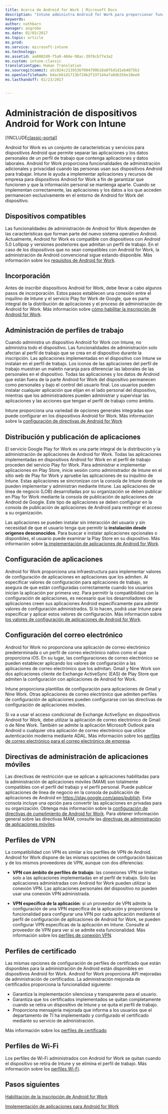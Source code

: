 ```yaml
---
title: Acerca de Android for Work | Microsoft Docs
description: "Intune administra Android for Work para proporcionar funcionalidades de administración adicionales y privacidad cuando las personas usan sus dispositivos Android para trabajar."
keywords: 
author: nathbarn
manager: angrobe
ms.date: 02/03/2017
ms.topic: article
ms.prod: 
ms.service: microsoft-intune
ms.technology: 
ms.assetid: aa0002d9-f5a0-466e-98ac-3970cb77e3a2
ms.custom: intune-classic
translationtype: Human Translation
ms.sourcegitcommit: a5c024c2139536f004799b18a0f6d1d1eb4875b2
ms.openlocfilehash: bdacb61d1713bf24b2f33f144afa0db356e10ee0
ms.lasthandoff: 02/23/2017


---
```


# <a name="manage-android-for-work-devices-with-intune"></a>Administración de dispositivos Android for Work con Intune

[!INCLUDE[classic-portal](../includes/classic-portal.md)]

Android for Work es un conjunto de características y servicios para dispositivos Android que permite separar las aplicaciones y los datos personales de un perfil de trabajo que contenga aplicaciones y datos laborales. Android for Work proporciona funcionalidades de administración adicionales y privacidad cuando las personas usan sus dispositivos Android para trabajar. Intune le ayuda a implementar aplicaciones y recursos de empresa para dispositivos Android for Work a fin de garantizar que funcionen y que la información personal se mantenga aparte. Cuando se implementan correctamente, las aplicaciones y los datos a los que acceden permanecen exclusivamente en el entorno de Android for Work del dispositivo.

## <a name="supported-devices"></a>Dispositivos compatibles

Las funcionalidades de administración de Android for Work dependen de las características que forman parte del nuevo sistema operativo Android. Actualmente, Android for Work es compatible con dispositivos con Android 5.0 Lollipop y versiones posteriores que admitan un perfil de trabajo. En el caso de los dispositivos que no sean compatibles con Android for Work, la administración de Android convencional sigue estando disponible. Más información sobre los [requisitos de Android for Work](https://support.google.com/work/android/answer/6174145?hl=en&ref_topic=6151012).

## <a name="onboarding"></a>Incorporación

Antes de inscribir dispositivos Android for Work, debe llevar a cabo algunos pasos de incorporación. Estos pasos establecen una conexión entre el inquilino de Intune y el servicio Play for Work de Google, que es parte integral de la distribución de aplicaciones y el proceso de administración de Android for Work. Más información sobre [cómo habilitar la inscripción de Android for Work](https://docs.microsoft.com/intune/deploy-use/set-up-android-for-work).

## <a name="work-profile-management"></a>Administración de perfiles de trabajo

Cuando administra un dispositivo Android for Work con Intune, no administra todo el dispositivo. Las funcionalidades de administración solo afectan al perfil de trabajo que se crea en el dispositivo durante la inscripción. Las aplicaciones implementadas en el dispositivo con Intune se instalan en el perfil de trabajo. Los iconos de las aplicaciones del perfil de trabajo muestran un maletín naranja para diferenciar las laborales de las personales en el dispositivo. Todas las aplicaciones y los datos de Android que están fuera de la parte Android for Work del dispositivo permanecen como personales y bajo el control del usuario final. Los usuarios pueden instalar cualquier aplicación que elijan en el lado personal del dispositivo, mientras que los administradores pueden administrar y supervisar las aplicaciones y las acciones que tengan el perfil de trabajo como ámbito.

Intune proporciona una variedad de opciones generales integradas que puede configurar en los dispositivos Android for Work. Más información sobre la [configuración de directivas de Android for Work](android-for-work-policy-settings-in-microsoft-intune.md)

## <a name="app-publishing-and-distribution"></a>Distribución y publicación de aplicaciones

El servicio Google Play for Work es una parte integral de la distribución y la administración de aplicaciones de Android for Work. Todas las aplicaciones implementadas en dispositivos Android for Work en el perfil de trabajo proceden del servicio Play for Work. Para administrar e implementar aplicaciones en Play Store, inicie sesión como administrador de Intune en el sitio web de Play for Work y apruebe las aplicaciones de su inquilino de Intune. Estas aplicaciones se sincronizan con la consola de Intune donde se pueden implementar y administran mediante Intune. Las aplicaciones de línea de negocio (LOB) desarrolladas por su organización se deben publicar en Play for Work mediante la consola de publicación de aplicaciones de Android de Google. Este tipo de aplicaciones se deben configurar en la consola de publicación de aplicaciones de Android para restringir el acceso a su organización.

Las aplicaciones se pueden instalar sin interacción del usuario y sin necesidad de que el usuario tenga que permitir la **instalación desde orígenes desconocidos**. Para buscar e instalar aplicaciones opcionales o disponibles, el usuario puede examinar la Play Store en su dispositivo. Más información sobre [la implementación de aplicaciones de Android for Work](https://docs.microsoft.com/intune/deploy-use/android-for-work-apps).

## <a name="app-configuration"></a>Configuración de aplicaciones

Android for Work proporciona una infraestructura para implementar valores de configuración de aplicaciones en aplicaciones que los admiten. Al especificar valores de configuración para aplicaciones de trabajo, se asegura de que están configuradas correctamente cuando los usuarios inician la aplicación por primera vez. Para permitir la compatibilidad con la configuración de aplicaciones, es necesario que los desarrolladores de aplicaciones creen sus aplicaciones Android específicamente para admitir valores de configuración administrados. Si lo hacen, podrá usar Intune para especificar y aplicar estos valores de configuración. Más información sobre [los valores de configuración de aplicaciones de Android for Work](afw-app-configuration-policy.md).

## <a name="email-configuration"></a>Configuración del correo electrónico

Android for Work no proporciona una aplicación de correo electrónico predeterminada o un perfil de correo electrónico nativo como el que proporciona iOS. En su lugar, las configuraciones de correo electrónico se pueden establecer aplicando los valores de configuración a las aplicaciones de correo electrónico que los admitan. Gmail y Nine Work son dos aplicaciones cliente de Exchange ActiveSync (EAS) de Play Store que admiten la configuración con aplicaciones de Android for Work.

Intune proporciona plantillas de configuración para aplicaciones de Gmail y Nine Work. Otras aplicaciones de correo electrónico que admiten perfiles de configuración de aplicaciones pueden configurarse con las directivas de configuración de aplicaciones móviles.

Si va a usar el acceso condicional de Exchange ActiveSync en dispositivos Android for Work, debe utilizar la aplicación de correo electrónico de Gmail o de Nine Work. También se admite la aplicación Microsoft Outlook para Android o cualquier otra aplicación de correo electrónico que utilice autenticación moderna mediante ADAL. Más información sobre los [perfiles de correo electrónico para el correo electrónico de empresa](configure-access-to-corporate-email-using-email-profiles-with-microsoft-intune.md).

## <a name="mobile-app-management-policies"></a>Directivas de administración de aplicaciones móviles

Las directivas de restricción que se aplican a aplicaciones habilitadas para la administración de aplicaciones móviles (MAM) son totalmente compatibles con el perfil del trabajo y el perfil personal. Puede publicar aplicaciones de línea de negocio en la consola de publicación de aplicaciones de Android en https://play.google.com/apps/publish. Esta consola incluye una opción para convertir las aplicaciones en privadas para su organización. Obtenga más información sobre la [configuración de directivas de cumplimiento de Android for Work](afw-compliance-policy-settings-in-microsoft-intune.md). Para obtener información general sobre las directivas MAM, consulte las [directivas de administración de aplicaciones móviles](protect-app-data-using-mobile-app-management-policies-with-microsoft-intune.md).

## <a name="vpn-profiles"></a>Perfiles de VPN

La compatibilidad con VPN es similar a los perfiles de VPN de Android. Android for Work dispone de las mismas opciones de configuración básicas y de los mismos proveedores de VPN, aunque con dos diferencias:

-  **VPN con ámbito de perfiles de trabajo**: las conexiones VPN se limitan solo a las aplicaciones implementadas en el perfil de trabajo. Solo las aplicaciones administradas con Android for Work pueden utilizar la conexión VPN. Las aplicaciones personales del dispositivo no pueden usar una conexión VPN administrada.

-  **VPN específica de la aplicación**: si un proveedor de VPN admite la configuración de una VPN específica de la aplicación y proporciona la funcionalidad para configurar una VPN por cada aplicación mediante el perfil de configuración de aplicaciones de Android for Work, se pueden configurar VPN específicas de la aplicación en Intune. Consulte al proveedor de VPN para ver si se admite esta funcionalidad. Más información sobre los [perfiles de conexión VPN](vpn-connections-in-microsoft-intune.md).

## <a name="certificate-profiles"></a>Perfiles de certificado

Las mismas opciones de configuración de perfiles de certificado que están disponibles para la administración de Android están disponibles en dispositivos Android for Work. Android for Work proporciona API mejoradas de administración de certificados. La administración mejorada de certificados proporciona la funcionalidad siguiente:

- Garantiza la implementación silenciosa y transparente para el usuario.
-  Garantiza que los certificados implementados se quitan completamente cuando se retira un dispositivo de Intune y se quita el perfil de trabajo.
-  Proporciona mensajería mejorada que informa a los usuarios que el departamento de TI ha implementado y configurado el certificado mediante su servicio de administración.

Más información sobre los [perfiles de certificado](secure-resource-access-with-certificate-profiles.md)

## <a name="wi-fi-profiles"></a>Perfiles de Wi-Fi

Los perfiles de Wi-Fi administrados con Android for Work se quitan cuando el dispositivo se retira de Intune y se elimina el perfil de trabajo. Más información sobre los [perfiles Wi-Fi](wi-fi-connections-in-microsoft-intune.md).

## <a name="next-steps"></a>Pasos siguientes
[Habilitación de la inscripción de Android for Work](https://docs.microsoft.com/en-us/intune/deploy-use/set-up-android-for-work)

[Implementación de aplicaciones para Android for Work](https://docs.microsoft.com/en-us/intune/deploy-use/android-for-work-apps)

